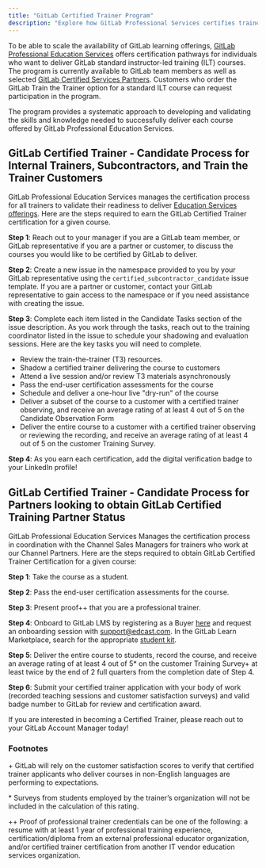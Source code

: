 ```yaml
---
title: "GitLab Certified Trainer Program"
description: "Explore how GitLab Professional Services certifies trainers to validate their readiness to deliver Education Services offerings."
---
```


To be able to scale the availability of GitLab learning offerings, [GitLab Professional Education Services](/handbook/customer-success/professional-services-engineering/education-services/) offers certification pathways for individuals who want to deliver GitLab standard instructor-led training (ILT) courses. The program is currently available to GitLab team members as well as selected [GitLab Certified Services Partners](/handbook/resellers/services/). Customers who order the GitLab Train the Trainer option for a standard ILT course can request participation in the program.

The program provides a systematic approach to developing and validating the skills and knowledge needed to successfully deliver each course offered by GitLab Professional Education Services.

## GitLab Certified Trainer - Candidate Process for Internal Trainers, Subcontractors, and Train the Trainer Customers

GitLab Professional Education Services manages the certification process for all trainers to validate their readiness to deliver [Education Services offerings](https://about.gitlab.com/services/education/). Here are the steps required to earn the GitLab Certified Trainer certification for a given course.

**Step 1**: Reach out to your manager if you are a GitLab team member, or GitLab representative if you are a partner or customer, to discuss the courses you would like to be certified by GitLab to deliver.

**Step 2**: Create a new issue in the namespace provided to you by your GitLab representative using the `certified_subcontractor_candidate` issue template. If you are a partner or customer, contact your GitLab representative to gain access to the namespace or if you need assistance with creating the issue.

**Step 3**: Complete each item listed in the Candidate Tasks section of the issue description. As you work through the tasks, reach out to the training coordinator listed in the issue to schedule your shadowing and evaluation sessions. Here are the key tasks you will need to complete.

- Review the train-the-trainer (T3) resources.
- Shadow a certified trainer delivering the course to customers
- Attend a live session and/or review T3 materials asynchronously
- Pass the end-user certification assessments for the course
- Schedule and deliver a one-hour live "dry-run" of the course
- Deliver a subset of the course to a customer with a certified trainer observing, and receive an average rating of at least 4 out of 5 on the Candidate Observation Form
- Deliver the entire course to a customer with a certified trainer observing or reviewing the recording, and receive an average rating of at least 4 out of 5 on the customer Training Survey.

**Step 4**: As you earn each certification, add the digital verification badge to your LinkedIn profile!

## GitLab Certified Trainer - Candidate Process for Partners looking to obtain GitLab Certified Training Partner Status

GitLab Professional Education Services Manages the certification process in coordination with the Channel Sales Managers for trainers who work at our Channel Partners.
Here are the steps required to obtain GitLab Certified Trainer Certification for a given course:

**Step 1**: Take the course as a student.

**Step 2**: Pass the end-user certification assessments for the course.

**Step 3**: Present proof++ that you are a professional trainer.

**Step 4**: Onboard to GitLab LMS by registering as a Buyer [here](https://my.leapest.com/register) and request an onboarding session with support@edcast.com. In the GitLab Learn Marketplace, search for the appropriate [student kit](https://products.leapest.com/welcome).

**Step 5**: Deliver the entire course to students, record the course, and receive an average rating of at least 4 out of 5* on the customer Training Survey+ at least twice by the end of 2 full quarters from the completion date of Step 4.

**Step 6**: Submit your certified trainer application with your body of work (recorded teaching sessions and customer satisfaction surveys) and valid badge number to GitLab for review and certification award.

If you are interested in becoming a Certified Trainer, please reach out to your GitLab Account Manager today!

### Footnotes

\+ GitLab will rely on the customer satisfaction scores to verify that certified trainer applicants who deliver courses in non-English languages are performing to expectations.

\* Surveys from students employed by the trainer’s organization will not be included in the calculation of this rating.

++ Proof of professional trainer credentials can be one of the following: a resume with at least 1 year of professional training experience, certification/diploma from an external professional educator organization, and/or certified trainer certification from another IT vendor education services organization.
